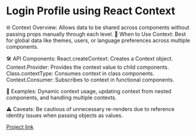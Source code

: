# Login Profile using React Context

🌐 Context Overview: Allows data to be shared across components without passing props manually through each level.
🚀 When to Use Context: Best for global data like themes, users, or language preferences across multiple components.

🛠 API Components:
    React.createContext: Creates a Context object.
    Context.Provider: Provides the context value to child components.
    Class.contextType: Consumes context in class components.
    Context.Consumer: Subscribes to context in functional components.

🔄 Examples:
    Dynamic context usage, updating context from nested components, and handling multiple contexts.

⚠️ Caveats:
    Be cautious of unnecessary re-renders due to reference identity issues when passing objects as values.

[Project link]()